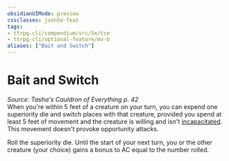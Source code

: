 ```yaml
---
obsidianUIMode: preview
cssclasses: json5e-feat
tags:
- ttrpg-cli/compendium/src/5e/tce
- ttrpg-cli/optional-feature/mv-b
aliases: ["Bait and Switch"]
---
```

# Bait and Switch
*Source: Tasha's Cauldron of Everything p. 42*  
When you're within 5 feet of a creature on your turn, you can expend one superiority die and switch places with that creature, provided you spend at least 5 feet of movement and the creature is willing and isn't [incapacitated](3-Mechanics/CLI/rules/conditions.md#Incapacitated). This movement doesn't provoke opportunity attacks.

Roll the superiority die. Until the start of your next turn, you or the other creature (your choice) gains a bonus to AC equal to the number rolled.